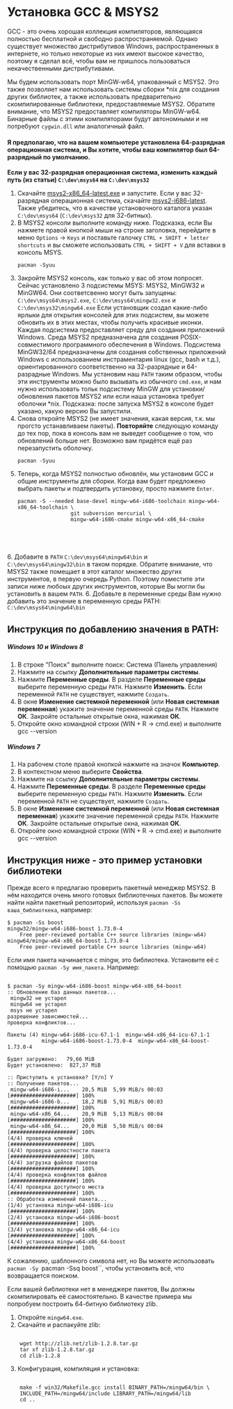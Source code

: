 # Установка GCC & MSYS2

GCC - это очень хорошая коллекция компиляторов, являющаяся полностью бесплатной и свободно распространяемой. Однако существует множество дистрибутивов Windows, распространенных в интернете, но только некоторые из них имеют высокое качество, поэтому я сделал всё, чтобы вам не пришлось пользоваться некачественными дистрибутивами.

Мы будем использовать порт MinGW-w64, упакованный с MSYS2. Это также позволяет нам использовать системы сборки *nix для создания других библиотек, а также использовать предварительно скомпилированные библиотеки, предоставляемые MSYS2. Обратите внимание, что MSYS2 предоставляет компиляторы MinGW-w64. Бинарные файлы с этими компиляторами будут автономными и не потребуют `cygwin.dll` или аналогичный файл.

#### Я предполагаю, что на вашем компьютере установлена 64-разрядная операционная система, и Вы хотите, чтобы ваш компилятор был 64-разрядный по умолчанию.

<b>Если у вас 32-разрядная операционная система, изменить каждый путь (из статьи) `C:\dev\msys64` на `C:\dev\msys32`</b>
1. Скачайте [msys2-x86_64-latest.exe](http://repo.msys2.org/distrib/msys2-x86_64-latest.exe) и запустите. Если у вас 32-разрядная операционная система, скачайте [msys2-i686-latest](http://repo.msys2.org/distrib/msys2-i686-latest.exe). Также убедитесь, что в качестве установочного каталога указан `C:\dev\msys64` (`C:\dev\msys32` для 32-битных).
2. В MSYS2 консоли выполните команду ниже. Подсказка, если Вы нажмете правой кнопкой мыши на строке заголовка, перейдите в меню `Options` -> `Keys` и поставьте галочку `CTRL + SHIFT + letter shortcuts` и вы сможете использовать `CTRL + SHIFT + V` для вставки в консоль MSYS.
   <pre><code>pacman -Syuu</code></pre>
3. Закройте MSYS2 консоль, как только у вас об этом попросят. Сейчас установлено 3 подсистемы MSYS: MSYS2, MinGW32 и MinGW64. Они соответсвенно могут быть запущены: `C:\dev\msys64\msys2.exe`, `C:\dev\msys64\mingw32.exe` и `C:\dev\msys32\mingw64.exe` Если установщик создал какие-либо ярлыки для открытия консолей для этих подсистем, вы можете обновить их в этих местах, чтобы получить красивые иконки. Каждая подсистема предоставляет среду для создания приложений Windows. Среда MSYS2 предназначена для создания POSIX-совместимого программного обеспечения в Windows. Подсистема MinGW32/64 предназначены для создания собственных приложений Windows с использованием инстраментария linux (gcc, bash и т.д.), ориентированнного соответственно на 32-разрядные и 64-разрадные Windows. Мы установим наш `PATH` таким образом, чтобы эти инструменты можно было вызывать из обычного `cmd.exe`, и нам нужно использовать тольк подсистему MinGW для установки/обновления пакетов MSYS2 или если наша установка требует оболочки \*nix. Подсказка: после запуска MSYS2 в консоле будет указано, какую версию Вы запустили.
4. Снова откройте MSYS2 (не имеет значения, какая версия, т.к. мы прогсто устанавливаем пакеты). <b>Повторяйте</b> следующую команду до тех пор, пока в консоль вам не выведет сообщение о том, что обновлений больше нет. Возможно вам придётся ещё раз перезапустить оболочку.
   <pre><code>pacman -Syuu</code></pre>
5. Теперь, когда MSYS2 полностью обновлён, мы установим GCC и общие инструменты для сборки. Когда вам будет предложено выбрать пакеты и подтвердить установку, просто нажмите `Enter`.
   <pre><code>pacman -S --needed base-devel mingw-w64-i686-toolchain mingw-w64-x86_64-toolchain \
                    git subversion mercurial \
                    mingw-w64-i686-cmake mingw-w64-x86_64-cmake
</code></pre>
6. Добавите в `PATH` `C:\dev\msys64\mingw64\bin` и `C:\dev\msys64\mingw32\bin` в таком порядке. Обратите внимание, что MSYS2 также помещает в этот каталог множество других инструментов, в первую очередь Python. Поэтому поместите эти записи ниже любоых других инструментов, которые Вы могли бы установить в вашем `PATH`.
6. Добавьте в переменные среды
Вам нужно добавить это значение в переменную среды PATH: `C:\dev\msys64\mingw64\bin`
			
## Инструкция по добавлению значения в PATH:
<span class="bodytext">
<h5 class="sub">Windows 10 и Windows 8</h5>
<ol>
<li>В строке "Поиск" выполните поиск: Система (Панель управления)</li>
<li>Нажмите на ссылку <strong>Дополнительные параметры системы</strong>.</li>
<li>Нажмите <strong>Переменные среды</strong>. В разделе <strong>Переменные среды</strong> выберите переменную среды <code>PATH</code>. Нажмите <strong>Изменить</strong>. Если переменной <code>PATH</code> не существует, нажмите <code>Создать</code>.</li>
<li>В окне <strong>Изменение системной переменной</strong> (или <strong>Новая системная переменная</strong>) укажите значение переменной среды <code>PATH</code>. Нажмите <strong>ОК</strong>. Закройте остальные открытые окна, нажимая <strong>ОК</strong>.</li>
<li>Откройте окно командной строки (WIN + R -> cmd.exe) и выполните gcc --version</li></ol>
</span>

<span class="bodytext">
<h5 class="sub">Windows 7</h5>
<ol>
<li>На рабочем столе правой кнопкой нажмите на значок <strong>Компьютер</strong>.</li>
<li>В контекстном меню выберите <strong>Свойства</strong>.</li>
<li>Нажмите на ссылку <strong>Дополнительные параметры системы</strong>.</li>
<li>Нажмите <strong>Переменные среды</strong>. В разделе <strong>Переменные среды</strong> выберите переменную среды <code>PATH</code>. Нажмите <strong>Изменить</strong>. Если переменной <code>PATH</code> не существует, нажмите <code>Создать</code>.</li>
<li>В окне <strong>Изменение системной переменной</strong> (или <strong>Новая системная переменная</strong>) укажите значение переменной среды <code>PATH</code>. Нажмите <strong>ОК</strong>. Закройте остальные открытые окна, нажимая <strong>ОК</strong>.</li>
<li>Откройте окно командной строки (WIN + R -> cmd.exe) и выполните gcc --version</li></ol>
</span>

## Инструкция ниже - это пример установки библиотеки
Прежде всего я предлагаю проверить пакетный менеджер MSYS2. В нём находится очень много готовых библиотечных пакетов. Вы можете найти найти пакетный репозиторий, используя `pacman -Ss ваша_библиоткека`, например:
<pre><code>$ pacman -Ss boost
mingw32/mingw-w64-i686-boost 1.73.0-4
    Free peer-reviewed portable C++ source libraries (mingw-w64)
mingw64/mingw-w64-x86_64-boost 1.73.0-4
    Free peer-reviewed portable C++ source libraries (mingw-w64)
</code></pre>
Если имя пакета начинается с mingw, это библиотека. Установите её с помощью `pacman -Sy имя_пакета`. Например:
<pre><code>
$ pacman -Sy mingw-w64-i686-boost mingw-w64-x86_64-boost
:: Обновление баз данных пакетов...
 mingw32 не устарел
 mingw64 не устарел
 msys не устарел
разрешение зависимостей...
проверка конфликтов...

Пакеты (4) mingw-w64-i686-icu-67.1-1  mingw-w64-x86_64-icu-67.1-1
           mingw-w64-i686-boost-1.73.0-4  mingw-w64-x86_64-boost-1.73.0-4

Будет загружено:   79,66 MiB
Будет установлено:  827,37 MiB

:: Приступить к установке? [Y/n] Y
:: Получение пакетов...
 mingw-w64-i686-i...    20,5 MiB  5,99 MiB/s 00:03 [#####################] 100%
 mingw-w64-i686-b...    18,2 MiB  5,91 MiB/s 00:03 [#####################] 100%
 mingw-w64-x86_64...    20,9 MiB  5,13 MiB/s 00:04 [#####################] 100%
 mingw-w64-x86_64...    20,0 MiB  5,50 MiB/s 00:04 [#####################] 100%
(4/4) проверка ключей                              [#####################] 100%
(4/4) проверка целостности пакета                  [#####################] 100%
(4/4) загрузка файлов пакетов                      [#####################] 100%
(4/4) проверка конфликтов файлов                   [#####################] 100%
(4/4) проверка доступного места                    [#####################] 100%
:: Обработка изменений пакета...
(1/4) установка mingw-w64-i686-icu                 [#####################] 100%
(2/4) установка mingw-w64-i686-boost               [#####################] 100%
(3/4) установка mingw-w64-x86_64-icu               [#####################] 100%
(4/4) установка mingw-w64-x86_64-boost             [#####################] 100%
</code></pre>

К сожалению, шаблонного символа нет, но Вы можете использовать `pacman -Sy `pacman -Ssq boost``, чтобы установить  всё, что возвращается поиском.

Если вашей библиотеки нет в менеджере пакетов, Вы должны скомпилировать её самостоятельно. В качестве примера мы попробуем построить 64-битную библиотеку zlib.
1. Откройте `mingw64.exe`.
2. Скачайте и распакуйте zlib: 
<pre><code>
	wget http://zlib.net/zlib-1.2.8.tar.gz
	tar xf zlib-1.2.8.tar.gz
	cd zlib-1.2.8
</code></pre>
3. Конфигурация, компиляция и установка:
<pre><code>
	make -f win32/Makefile.gcc install BINARY_PATH=/mingw64/bin \
	INCLUDE_PATH=/mingw64/include LIBRARY_PATH=/mingw64/lib
	cd ..
</pre></code>
